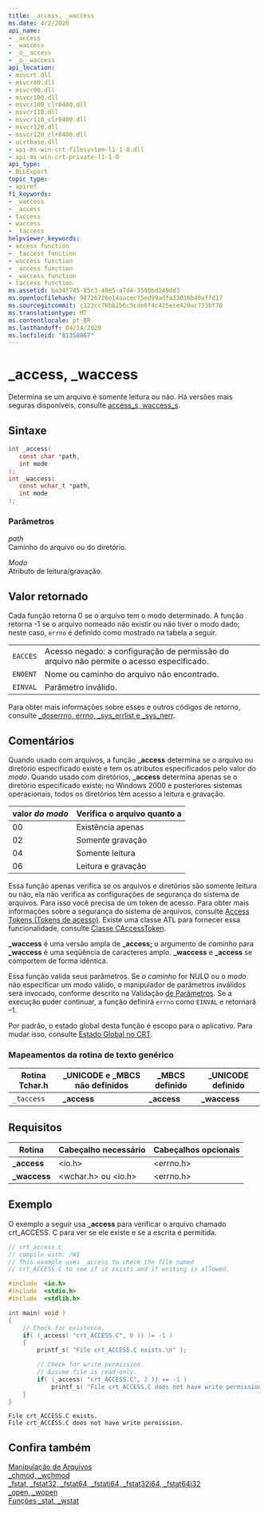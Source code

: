```yaml
---
title: _access, _waccess
ms.date: 4/2/2020
api_name:
- _access
- _waccess
- _o__access
- _o__waccess
api_location:
- msvcrt.dll
- msvcr80.dll
- msvcr90.dll
- msvcr100.dll
- msvcr100_clr0400.dll
- msvcr110.dll
- msvcr110_clr0400.dll
- msvcr120.dll
- msvcr120_clr0400.dll
- ucrtbase.dll
- api-ms-win-crt-filesystem-l1-1-0.dll
- api-ms-win-crt-private-l1-1-0
api_type:
- DLLExport
topic_type:
- apiref
f1_keywords:
- _waccess
- _access
- taccess
- waccess
- _taccess
helpviewer_keywords:
- access function
- _taccess function
- waccess function
- _access function
- _waccess function
- taccess function
ms.assetid: ba34f745-85c3-49e5-a7d4-3590bd249dd3
ms.openlocfilehash: 98726726e14aacec75ed99adfa33016b40affd17
ms.sourcegitcommit: c123cc76bb2b6c5cde6f4c425ece420ac733bf70
ms.translationtype: MT
ms.contentlocale: pt-BR
ms.lasthandoff: 04/14/2020
ms.locfileid: "81350867"
---
```

# <a name="_access-_waccess"></a>_access, _waccess

Determina se um arquivo é somente leitura ou não. Há versões mais seguras disponíveis, consulte [access_s, waccess_s](access-s-waccess-s.md).

## <a name="syntax"></a>Sintaxe

```C
int _access(
   const char *path,
   int mode
);
int _waccess(
   const wchar_t *path,
   int mode
);
```

### <a name="parameters"></a>Parâmetros

*path*<br/>
Caminho do arquivo ou do diretório.

*Modo*<br/>
Atributo de leitura/gravação.

## <a name="return-value"></a>Valor retornado

Cada função retorna 0 se o arquivo tem o modo determinado. A função retorna -1 se o arquivo nomeado não existir ou não tiver o modo dado; neste caso, `errno` é definido como mostrado na tabela a seguir.

|||
|-|-|
`EACCES`|Acesso negado: a configuração de permissão do arquivo não permite o acesso especificado.
`ENOENT`|Nome ou caminho do arquivo não encontrado.
`EINVAL`|Parâmetro inválido.

Para obter mais informações sobre esses e outros códigos de retorno, consulte [_doserrno, errno, _sys_errlist e _sys_nerr](../../c-runtime-library/errno-doserrno-sys-errlist-and-sys-nerr.md).

## <a name="remarks"></a>Comentários

Quando usado com arquivos, a função **_access** determina se o arquivo ou diretório especificado existe e tem os atributos especificados pelo valor do *modo*. Quando usado com diretórios, **_access** determina apenas se o diretório especificado existe; no Windows 2000 e posteriores sistemas operacionais, todos os diretórios têm acesso a leitura e gravação.

|valor *do modo*|Verifica o arquivo quanto a|
|------------------|---------------------|
|00|Existência apenas|
|02|Somente gravação|
|04|Somente leitura|
|06|Leitura e gravação|

Essa função apenas verifica se os arquivos e diretórios são somente leitura ou não, ela não verifica as configurações de segurança do sistema de arquivos. Para isso você precisa de um token de acesso. Para obter mais informações sobre a segurança do sistema de arquivos, consulte [Access Tokens (Tokens de acesso)](/windows/win32/SecAuthZ/access-tokens). Existe uma classe ATL para fornecer essa funcionalidade, consulte [Classe CAccessToken](../../atl/reference/caccesstoken-class.md).

**_waccess** é uma versão ampla de **_access;** o argumento de *caminho* para **_waccess** é uma seqüência de caracteres amplo. **_waccess** e **_access** se comportem de forma idêntica.

Essa função valida seus parâmetros. Se *o caminho* for NULO ou o *modo* não especificar um modo válido, o manipulador de parâmetros inválidos será invocado, conforme descrito na Validação [de Parâmetros](../../c-runtime-library/parameter-validation.md). Se a execução puder continuar, a função definirá `errno` como `EINVAL` e retornará –1.

Por padrão, o estado global desta função é escopo para o aplicativo. Para mudar isso, consulte [Estado Global no CRT](../global-state.md).

### <a name="generic-text-routine-mappings"></a>Mapeamentos da rotina de texto genérico

|Rotina Tchar.h|_UNICODE e _MBCS não definidos|_MBCS definido|_UNICODE definido|
|---------------------|--------------------------------------|--------------------|-----------------------|
|`_taccess`|**_access**|**_access**|**_waccess**|

## <a name="requirements"></a>Requisitos

|Rotina|Cabeçalho necessário|Cabeçalhos opcionais|
|-------------|---------------------|----------------------|
|**_access**|\<io.h>|\<errno.h>|
|**_waccess**|\<wchar.h> ou \<io.h>|\<errno.h>|

## <a name="example"></a>Exemplo

O exemplo a seguir usa **_access** para verificar o arquivo chamado crt_ACCESS. C para ver se ele existe e se a escrita é permitida.

```C
// crt_access.c
// compile with: /W1
// This example uses _access to check the file named
// crt_ACCESS.C to see if it exists and if writing is allowed.

#include  <io.h>
#include  <stdio.h>
#include  <stdlib.h>

int main( void )
{
    // Check for existence.
    if( (_access( "crt_ACCESS.C", 0 )) != -1 )
    {
        printf_s( "File crt_ACCESS.C exists.\n" );

        // Check for write permission.
        // Assume file is read-only.
        if( (_access( "crt_ACCESS.C", 2 )) == -1 )
            printf_s( "File crt_ACCESS.C does not have write permission.\n" );
    }
}
```

```Output
File crt_ACCESS.C exists.
File crt_ACCESS.C does not have write permission.
```

## <a name="see-also"></a>Confira também

[Manipulação de Arquivos](../../c-runtime-library/file-handling.md)<br/>
[_chmod, _wchmod](chmod-wchmod.md)<br/>
[_fstat, _fstat32, _fstat64, _fstati64, _fstat32i64, _fstat64i32](fstat-fstat32-fstat64-fstati64-fstat32i64-fstat64i32.md)<br/>
[_open, _wopen](open-wopen.md)<br/>
[Funções _stat, _wstat](stat-functions.md)
